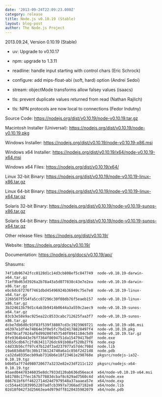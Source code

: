 ```yaml
---
date: '2013-09-24T22:09:23.000Z'
category: release
title: Node.js v0.10.19 (Stable)
layout: blog-post
author: The Node.js Project
---
```


2013.09.24, Version 0.10.19 (Stable)

- uv: Upgrade to v0.10.17

- npm: upgrade to 1.3.11

- readline: handle input starting with control chars (Eric Schrock)

- configure: add mips-float-abi (soft, hard) option (Andrei Sedoi)

- stream: objectMode transforms allow falsey values (isaacs)

- tls: prevent duplicate values returned from read (Nathan Rajlich)

- tls: NPN protocols are now local to connections (Fedor Indutny)

Source Code: https://nodejs.org/dist/v0.10.19/node-v0.10.19.tar.gz

Macintosh Installer (Universal): https://nodejs.org/dist/v0.10.19/node-v0.10.19.pkg

Windows Installer: https://nodejs.org/dist/v0.10.19/node-v0.10.19-x86.msi

Windows x64 Installer: https://nodejs.org/dist/v0.10.19/x64/node-v0.10.19-x64.msi

Windows x64 Files: https://nodejs.org/dist/v0.10.19/x64/

Linux 32-bit Binary: https://nodejs.org/dist/v0.10.19/node-v0.10.19-linux-x86.tar.gz

Linux 64-bit Binary: https://nodejs.org/dist/v0.10.19/node-v0.10.19-linux-x64.tar.gz

Solaris 32-bit Binary: https://nodejs.org/dist/v0.10.19/node-v0.10.19-sunos-x86.tar.gz

Solaris 64-bit Binary: https://nodejs.org/dist/v0.10.19/node-v0.10.19-sunos-x64.tar.gz

Other release files: https://nodejs.org/dist/v0.10.19/

Website: https://nodejs.org/docs/v0.10.19/

Documentation: https://nodejs.org/docs/v0.10.19/api/

Shasums:

```
74f1db96742fcc0128d1c14d3cb808ef5c847749  node-v0.10.19-darwin-x64.tar.gz
71ef9bd63d3926a2b78a43a5d077838c43e7e2ea  node-v0.10.19-darwin-x86.tar.gz
ebc6dc67276f7461dbd45496924b36949c75e7e0  node-v0.10.19-linux-x64.tar.gz
226b507f554fa5cc07296c30f08db76f5eaeb157  node-v0.10.19-linux-x86.tar.gz
3b324613b79d1c4ab3b9414b0644a3a559c2aec9  node-v0.10.19-sunos-x64.tar.gz
83cb3e58e9ac925ea22c8533cabc712625faa3f7  node-v0.10.19-sunos-x86.tar.gz
dcbe7db6d0c93f83f539f38807cd3c1923969721  node-v0.10.19-x86.msi
e6397e1df4e74864e3f0e5fc7bd24178828497f4  node-v0.10.19.pkg
39478caf7024af6d992007457540f8941104c5d9  node-v0.10.19.tar.gz
0fe9364b443e76f7364f8694751da15479417bdf  node.exe
63555cdb67c2fd63411726dc691b08af520b27f6  node.exp
c4d33b56cff97c47b12df3ad237977a57d4c798d  node.lib
19a603db8f8c30b1736124740a6a1c856f2d21d8  node.pdb
ca32da0335ecb09ab7316b6e18f23461e298768e  pkgsrc/nodejs-ia32-0.10.19.tgz
b0b05a7f74d980720677a3232e82e23df211c122  pkgsrc/nodejs-x64-0.10.19.tgz
45aed04478346035e8dc7933d120ab636d56eac4  x64/node-v0.10.19-x64.msi
b81788c17fec167b77883dcbaf8c629ad7560c4d  x64/node.exe
086761bf6ff4622714d24d7979548a37aaaea57e  x64/node.exp
cc554a431039952207adfcb3997a7366ad7182e8  x64/node.lib
02d18f042f3d25663ea4d979dff8120435982079  x64/node.pdb
```
